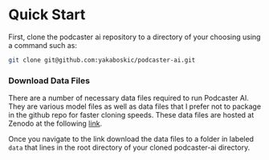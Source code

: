 # Quick Start
First, clone the podcaster ai repository to a directory of your choosing using a command such as:
```bash
git clone git@github.com:yakaboskic/podcaster-ai.git
```
### Download Data Files
There are a number of necessary data files required to run Podcaster AI. They are various model files as well as data files that I prefer not to package in the github repo for faster cloning speeds. These data files are hosted at Zenodo at the following [link](https://zenodo.org/records/10460039). 

Once you navigate to the link download the data files to a folder in labeled `data` that lines in the root directory of your cloned podcaster-ai directory. 

